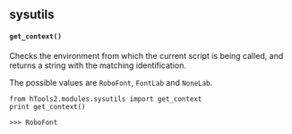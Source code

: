 ## sysutils

#### `get_context()`

Checks the environment from which the current script is being called, and returns a string with the matching identification.

The possible values are `RoboFont`, `FontLab` and `NoneLab`.

    from hTools2.modules.sysutils import get_context
    print get_context()

    >>> RoboFont
